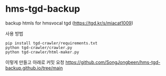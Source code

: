 # hms-tgd-backup
backup htmls for hmsvocal tgd (https://tgd.kr/s/miacat1009)

사용 방법

```shell
pip install tgd-crawler/requirements.txt
python tgd-crawler/crawler.py
python tgd-crawler/html-maker.py
```

이렇게 만들고 아래로 커밋 요청
https://github.com/SongJongbeen/hms-tgd-backup.github.io/tree/main
